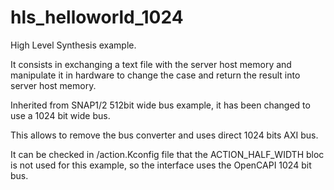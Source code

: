 # hls_helloworld_1024
High Level Synthesis example.

It consists in exchanging a text file with the server host memory and manipulate it in hardware to change the case and return the result into server host memory.

Inherited from SNAP1/2 512bit wide bus example, it has been changed to use a 1024 bit wide bus.

This allows to remove the bus converter and uses direct 1024 bits AXI bus.

It can be checked in /action.Kconfig file that the ACTION_HALF_WIDTH bloc is not used for this example, so the interface uses the OpenCAPI 1024 bit bus.

